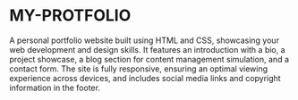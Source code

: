 # MY-PROTFOLIO
A personal portfolio website built using HTML and CSS, showcasing your web development and design skills. It features an introduction with a bio, a project showcase, a blog section for content management simulation, and a contact form. The site is fully responsive, ensuring an optimal viewing experience across devices, and includes social media links and copyright information in the footer.
